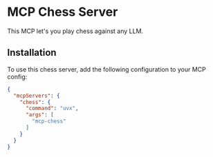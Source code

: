 # MCP Chess Server

This MCP let's you play chess against any LLM.

## Installation

To use this chess server, add the following configuration to your MCP config:

```json
{
  "mcpServers": {
    "chess": {
      "command": "uvx",
      "args": [
        "mcp-chess"
      ]
    }
  }
}
```
